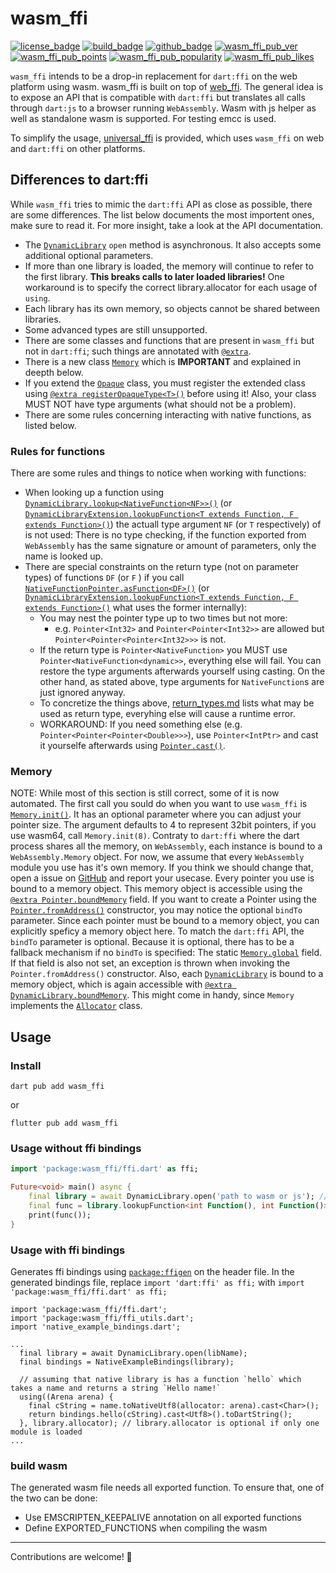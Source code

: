 # wasm_ffi

[![license_badge]][license_url]
[![build_badge]][build_url]
[![github_badge]][wasm_ffi_github_url]
[![wasm_ffi_pub_ver]][wasm_ffi_pub_url]
[![wasm_ffi_pub_points]][wasm_ffi_pub_score_url]
[![wasm_ffi_pub_popularity]][wasm_ffi_pub_score_url]
[![wasm_ffi_pub_likes]][wasm_ffi_pub_score_url]

`wasm_ffi` intends to be a drop-in replacement for `dart:ffi` on the web platform using wasm. wasm_ffi is built on top of [web_ffi](https://pub.dev/packages/web_ffi).
The general idea is to expose an API that is compatible with `dart:ffi` but translates all calls through `dart:js` to a browser running `WebAssembly`.
Wasm with js helper as well as standalone wasm is supported. For testing emcc is used.

To simplify the usage, [universal_ffi](https://pub.dev/packages/universal_ffi) is provided, which uses `wasm_ffi` on web and `dart:ffi` on other platforms.

## Differences to dart:ffi
While `wasm_ffi` tries to mimic the `dart:ffi` API as close as possible, there are some differences. The list below documents the most importent ones, make sure to read it. For more insight, take a look at the API documentation.

* The [`DynamicLibrary`](https://pub.dev/documentation/wasm_ffi/latest/wasm_ffi/DynamicLibrary-class.html) `open` method is asynchronous. It also accepts some additional optional parameters.
* If more than one library is loaded, the memory will continue to refer to the first library. **This breaks calls to later loaded libraries!** One workaround is to specify the correct library.allocator for each usage of `using`.
* Each library has its own memory, so objects cannot be shared between libraries.
* Some advanced types are still unsupported.
* There are some classes and functions that are present in `wasm_ffi` but not in `dart:ffi`; such things are annotated with [`@extra`](https://pub.dev/documentation/wasm_ffi/latest/wasm_ffi_meta/extra-constant.html).
* There is a new class [`Memory`](https://pub.dev/documentation/wasm_ffi/latest/wasm_ffi_modules/Memory-class.html) which is **IMPORTANT** and explained in deepth below.
* If you extend the [`Opaque`](https://pub.dev/documentation/wasm_ffi/latest/wasm_ffi/Opaque-class.html) class, you must register the extended class using [`@extra registerOpaqueType<T>()`](https://pub.dev/documentation/wasm_ffi/latest/wasm_ffi_modules/registerOpaqueType.html) before using it! Also, your class MUST NOT have type arguments (what should not be a problem).
* There are some rules concerning interacting with native functions, as listed below.

### Rules for functions
There are some rules and things to notice when working with functions:
* When looking up a function using [`DynamicLibrary.lookup<NativeFunction<NF>>()`](https://pub.dev/documentation/wasm_ffi/latest/wasm_ffi/DynamicLibrary/lookup.html) (or [`DynamicLibraryExtension.lookupFunction<T extends Function, F extends Function>()`](https://pub.dev/documentation/wasm_ffi/latest/wasm_ffi/DynamicLibraryExtension/lookupFunction.html)) the actuall type argument `NF` (or `T` respectively) of is not used: There is no type checking, if the function exported from `WebAssembly` has the same signature or amount of parameters, only the name is looked up.
* There are special constraints on the return type (not on parameter types) of functions `DF` (or `F` ) if you call [`NativeFunctionPointer.asFunction<DF>()`](https://pub.dev/documentation/wasm_ffi/latest/wasm_ffi/NativeFunctionPointer/asFunction.html) (or [`DynamicLibraryExtension.lookupFunction<T extends Function, F extends Function>()`](https://pub.dev/documentation/wasm_ffi/latest/wasm_ffi/DynamicLibraryExtension/lookupFunction.html) what uses the former internally):
    * You may nest the pointer type up to two times but not more:
        * e.g. `Pointer<Int32>` and `Pointer<Pointer<Int32>>` are allowed but `Pointer<Pointer<Pointer<Int32>>>` is not.
    * If the return type is `Pointer<NativeFunction>` you MUST use `Pointer<NativeFunction<dynamic>>`, everything else will fail. You can restore the type arguments afterwards yourself using casting. On the other hand, as stated above, type arguments for `NativeFunction`s are just ignored anyway.
    * To concretize the things above, [return_types.md](https://github.com/vm75/native.ffi/blob/main/wasm_ffi/return_types.md) lists what may be used as return type, everyhing else will cause a runtime error.
    * WORKAROUND: If you need something else (e.g. `Pointer<Pointer<Pointer<Double>>>`), use `Pointer<IntPtr>` and cast it yourselfe afterwards using [`Pointer.cast()`](https://pub.dev/documentation/wasm_ffi/latest/wasm_ffi/Pointer/cast.html).

### Memory
NOTE: While most of this section is still correct, some of it is now automated.
The first call you sould do when you want to use `wasm_ffi` is [`Memory.init()`](https://pub.dev/documentation/wasm_ffi/latest/wasm_ffi_modules/Memory/init.html). It has an optional parameter where you can adjust your pointer size. The argument defaults to 4 to represent 32bit pointers, if you use wasm64, call `Memory.init(8)`.
Contraty to `dart:ffi` where the dart process shares all the memory, on `WebAssembly`, each instance is bound to a `WebAssembly.Memory` object. For now, we assume that every `WebAssembly` module you use has it's own memory. If you think we should change that, open a issue on [GitHub](https://github.com/vm75/native.ffi/) and report your usecase.
Every pointer you use is bound to a memory object. This memory object is accessible using the [`@extra Pointer.boundMemory`](https://pub.dev/documentation/wasm_ffi/latest/wasm_ffi/Pointer/boundMemory.html) field. If you want to create a Pointer using the [`Pointer.fromAddress()`](https://pub.dev/documentation/wasm_ffi/latest/wasm_ffi/Pointer/Pointer.fromAddress.html) constructor, you may notice the optional `bindTo` parameter. Since each pointer must be bound to a memory object, you can explicitly speficy a memory object here. To match the `dart:ffi` API, the `bindTo` parameter is optional. Because it is optional, there has to be a fallback mechanism if no `bindTo` is specified: The static [`Memory.global`](https://pub.dev/documentation/wasm_ffi/latest/wasm_ffi_modules/Memory/global.html) field. If that field is also not set, an exception is thrown when invoking the `Pointer.fromAddress()` constructor.
Also, each [`DynamicLibrary`](https://pub.dev/documentation/wasm_ffi/latest/wasm_ffi/DynamicLibrary-class.html) is bound to a memory object, which is again accessible with [`@extra DynamicLibrary.boundMemory`](https://pub.dev/documentation/wasm_ffi/latest/wasm_ffi/DynamicLibrary/boundMemory.html). This might come in handy, since `Memory` implements the [`Allocator`](https://pub.dev/documentation/wasm_ffi/latest/wasm_ffi/Allocator-class.html) class.


## Usage

### Install
```
dart pub add wasm_ffi
```

or
```
flutter pub add wasm_ffi
```

### Usage without ffi bindings
```dart
import 'package:wasm_ffi/ffi.dart' as ffi;

Future<void> main() async {
    final library = await DynamicLibrary.open('path to wasm or js'); // NOTE: It is async
    final func = library.lookupFunction<int Function(), int Function()>('functionName');
    print(func());
}
```

### Usage with ffi bindings
Generates ffi bindings using [`package:ffigen`](https://pub.dev/packages/ffigen) on the header file.
In the generated bindings file, replace `import 'dart:ffi' as ffi;` with `import 'package:wasm_ffi/ffi.dart' as ffi;`

```
import 'package:wasm_ffi/ffi.dart';
import 'package:wasm_ffi/ffi_utils.dart';
import 'native_example_bindings.dart';

...
  final library = await DynamicLibrary.open(libName);
  final bindings = NativeExampleBindings(library);

  // assuming that native library is has a function `hello` which takes a name and returns a string `Hello name!`
  using((Arena arena) {
    final cString = name.toNativeUtf8(allocator: arena).cast<Char>();
    return bindings.hello(cString).cast<Utf8>().toDartString();
  }, library.allocator); // library.allocator is optional if only one module is loaded
...

```

### build wasm

The generated wasm file needs all exported function. To ensure that, one of the two can be done:
* Use EMSCRIPTEN_KEEPALIVE annotation on all exported functions
* Define EXPORTED_FUNCTIONS when compiling the wasm

---

Contributions are welcome! 🚀

[license_badge]: https://img.shields.io/badge/license-MIT-blue.svg
[license_url]: https://github.com/vm75/native.ffi/blob/main/LICENSE

[build_badge]: https://img.shields.io/github/actions/workflow/status/vm75/native.ffi/.github/workflows/publish.yml?branch=main
[build_url]: https://github.com/vm75/native.ffi/actions

[github_badge]: https://img.shields.io/badge/github-gray?style=flat&logo=Github

[wasm_ffi_pub_ver]: https://img.shields.io/pub/v/wasm_ffi
[wasm_ffi_pub_points]: https://img.shields.io/pub/points/wasm_ffi
[wasm_ffi_pub_popularity]: https://img.shields.io/pub/popularity/wasm_ffi
[wasm_ffi_pub_likes]: https://img.shields.io/pub/likes/wasm_ffi
[wasm_ffi_github_url]: https://github.com/vm75/native.ffi/tree/main/wasm_ffi
[wasm_ffi_pub_url]: https://pub.dev/packages/wasm_ffi
[wasm_ffi_pub_score_url]: https://pub.dev/packages/wasm_ffi/score
